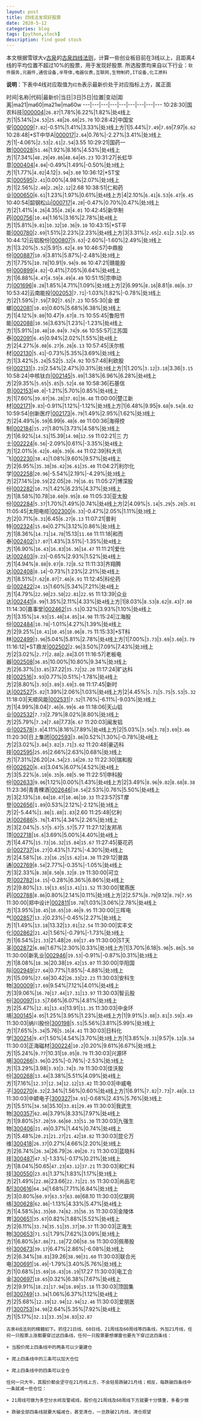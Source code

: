 ```yaml
---
layout: post
title: 四线法发现好股票
date: 2020-5-12
categories: blog
tags: [python,stock]
description: find good stock
---
```



本文根据雪球大v[古泉](https://xueqiu.com/u/7148646888)的[古泉四线法则](https://xueqiu.com/7148646888/130498192)，计算一些创业板目前在3线以上，且距离4线的平均位置不超过10%的股票，用于发现好股票.
所选股票均来自以下行业：`软件服务,元器件,通信设备,半导体,电器仪表,互联网,生物制药,IT设备,化工原料`

**说明**：下表中4线对应取值为`红色`表示最新价处于对应指标上方，属正面


时间|名称|代码|最新价|当日|3日|5日|位置|变动|距离|ma21|ma60|ma21w|ma60w
---|---|---|---|---|---|---|---|---
10:28:30|国农科技|[000004](https://xueqiu.com/S/SZ000004)|`26.87`|1.78%|6.22%|1.82%|处`4`线上方|1|5.14%|`24.53`|`25.48`|`26.60`|`25.70`
10:28:42|中国宝安|[000009](https://xueqiu.com/S/SZ000009)|`7.82`|-0.51%|1.41%|3.33%|处`3`线上方|1|5.44%|`7.49`|`7.69`|7.97|`6.62`
10:28:48|*ST中华A|[000017](https://xueqiu.com/S/SZ000017)|`2.64`|0.76%|-2.27%|3.41%|处`3`线上方|1|-4.06%|`2.53`|`2.61`|`2.54`|3.55
10:29:21|国药一致|[000028](https://xueqiu.com/S/SZ000028)|`51.46`|1.92%|8.16%|4.53%|处`4`线上方|1|7.34%|`48.29`|`49.86`|`48.64`|`45.23`
10:31:27|长虹华意|[000404](https://xueqiu.com/S/SZ000404)|`4.04`|-0.49%|1.49%|-0.50%|处`3`线上方|1|1.77%|`4.02`|4.12|`3.94`|`3.80`
10:36:12|*ST宝实|[000595](https://xueqiu.com/S/SZ000595)|`2.41`|0.00%|4.98%|2.07%|处`3`线上方|1|2.56%|`2.40`|`2.26`|`2.12`|2.68
10:38:51|仁和药业|[000650](https://xueqiu.com/S/SZ000650)|`6.61`|1.23%|1.97%|0.61%|处`4`线上方|4|2.10%|`6.41`|`6.53`|`6.47`|`6.45`
10:40:54|韶钢松山|[000717](https://xueqiu.com/S/SZ000717)|`4.28`|-0.47%|0.70%|0.47%|处`3`线上方|2|1.41%|`4.26`|4.35|`4.28`|`4.01`
10:42:45|新华制药|[000756](https://xueqiu.com/S/SZ000756)|`10.44`|1.16%|3.16%|2.78%|处`4`线上方|1|5.81%|`9.81`|`10.32`|`10.36`|`9.10`
10:43:15|*ST平能|[000780](https://xueqiu.com/S/SZ000780)|`2.69`|1.51%|2.23%|2.23%|处`4`线上方|3|3.31%|`2.65`|`2.61`|`2.51`|`2.65`
10:44:12|云铝股份|[000807](https://xueqiu.com/S/SZ000807)|`5.63`|-2.60%|-1.60%|2.49%|处`3`线上方|1|3.20%|`5.52`|5.91|`5.62`|`4.89`
10:46:57|中鼎股份|[000887](https://xueqiu.com/S/SZ000887)|`10.9`|3.81%|5.87%|-2.48%|处`3`线上方|1|7.75%|`10.78`|10.91|`9.94`|`9.06`
10:47:21|赣能股份|[000899](https://xueqiu.com/S/SZ000899)|`4.82`|-0.41%|7.05%|6.64%|处`4`线上方|1|6.88%|`4.47`|`4.59`|`4.49`|`4.49`
10:51:15|宗申动力|[001696](https://xueqiu.com/S/SZ001696)|`8.28`|1.85%|4.71%|1.09%|处`3`线上方|2|6.99%|`8.16`|8.81|`8.08`|`6.37`
10:53:42|云南能投|[002053](https://xueqiu.com/S/SZ002053)|`7.71`|-1.03%|1.82%|-0.78%|处`3`线上方|2|1.59%|`7.59`|7.92|`7.65`|`7.23`
10:55:30|金 螳 螂|[002081](https://xueqiu.com/S/SZ002081)|`10.03`|0.60%|5.68%|6.38%|处`3`线上方|1|4.12%|`9.80`|10.47|`9.67`|`8.75`
10:55:45|鲁阳节能|[002088](https://xueqiu.com/S/SZ002088)|`10.56`|3.63%|1.23%|-1.23%|处`4`线上方|1|5.91%|`10.48`|`10.04`|`9.74`|`9.66`
10:55:57|江苏国泰|[002091](https://xueqiu.com/S/SZ002091)|`6.45`|0.94%|2.02%|1.55%|处`4`线上方|2|4.27%|`6.08`|`6.27`|`6.26`|`6.13`
10:57:45|沃尔核材|[002130](https://xueqiu.com/S/SZ002130)|`5.41`|-0.73%|5.35%|3.69%|处`3`线上方|1|3.42%|`5.24`|5.52|`5.32`|`4.92`
10:57:48|利欧股份|[002131](https://xueqiu.com/S/SZ002131)|`3.23`|2.54%|2.47%|0.31%|处`3`线上方|1|1.20%|`3.12`|`3.18`|3.36|`3.15`
10:58:24|中核钛白|[002145](https://xueqiu.com/S/SZ002145)|`5.89`|1.38%|6.96%|6.28%|处`4`线上方|2|9.35%|`5.65`|`5.85`|`5.52`|`4.68`
10:58:36|石基信息|[002153](https://xueqiu.com/S/SZ002153)|`40.0`|-1.21%|5.70%|0.85%|处`4`线上方|1|7.60%|`39.07`|`36.28`|`37.01`|`36.48`
11:00:00|楚江新材|[002171](https://xueqiu.com/S/SZ002171)|`9.83`|-0.91%|1.12%|-1.12%|处`3`线上方|1|6.48%|9.95|`9.68`|`9.54`|`8.02`
10:59:54|创新医疗|[002173](https://xueqiu.com/S/SZ002173)|`6.79`|1.49%|2.95%|1.62%|处`3`线上方|2|4.49%|`6.59`|6.99|`6.48`|`6.00`
11:00:36|海得控制|[002184](https://xueqiu.com/S/SZ002184)|`15.27`|1.80%|3.73%|4.58%|处`3`线上方|1|6.92%|`14.51`|15.39|`14.98`|`12.59`
11:02:21|三 力 士|[002224](https://xueqiu.com/S/SZ002224)|`6.56`|-2.09%|0.61%|-3.35%|处`4`线上方|1|2.01%|`6.42`|`6.48`|`6.39`|`6.44`
11:02:39|科大讯飞|[002230](https://xueqiu.com/S/SZ002230)|`38.41`|1.08%|9.60%|9.57%|处`4`线上方|2|6.95%|`35.38`|`36.42`|`36.61`|`35.40`
11:04:27|利尔化学|[002258](https://xueqiu.com/S/SZ002258)|`20.96`|-5.54%|2.19%|-4.29%|处`3`线上方|2|7.14%|`20.59`|22.05|`20.79`|`16.01`
11:05:27|博深股份|[002282](https://xueqiu.com/S/SZ002282)|`10.75`|1.42%|6.23%|4.37%|处`3`线上方|1|8.58%|10.78|`10.60`|`9.95`|`8.60`
11:05:33|亚太股份|[002284](https://xueqiu.com/S/SZ002284)|`5.37`|1.70%|1.49%|0.74%|处`4`线上方|2|4.09%|`5.14`|`5.29`|`5.20`|`5.01`
11:05:45|太阳电缆|[002300](https://xueqiu.com/S/SZ002300)|`6.33`|-0.47%|2.05%|1.11%|处`3`线上方|2|0.71%|`6.31`|6.45|`6.27`|`6.13`
11:07:21|普利特|[002324](https://xueqiu.com/S/SZ002324)|`15.04`|0.27%|3.12%|0.86%|处`3`线上方|1|8.36%|`14.71`|`14.78`|15.13|`11.60`
11:11:18|和而泰|[002402](https://xueqiu.com/S/SZ002402)|`17.07`|1.43%|3.51%|-1.35%|处`4`线上方|1|6.90%|`16.43`|`16.83`|`16.36`|`14.47`
11:11:21|爱仕达|[002403](https://xueqiu.com/S/SZ002403)|`9.23`|-0.65%|2.93%|1.52%|处`4`线上方|1|4.94%|`8.88`|`9.07`|`8.72`|`8.52`
11:11:33|齐翔腾达|[002408](https://xueqiu.com/S/SZ002408)|`8.14`|-0.73%|1.23%|2.21%|处`4`线上方|1|8.51%|`7.62`|`8.07`|`7.46`|`6.91`
11:12:45|科伦药业|[002422](https://xueqiu.com/S/SZ002422)|`24.15`|1.60%|5.34%|7.21%|处`4`线上方|1|4.79%|`22.90`|`23.50`|`22.81`|`22.95`
11:13:39|众业达|[002441](https://xueqiu.com/S/SZ002441)|`8.99`|1.35%|2.11%|4.33%|处`4`线上方|1|8.03%|`8.53`|`8.62`|`8.43`|`7.80`
11:14:30|嘉事堂|[002462](https://xueqiu.com/S/SZ002462)|`15.51`|0.32%|3.93%|1.10%|处`4`线上方|1|3.15%|`14.93`|`15.40`|`14.85`|`14.98`
11:15:24|江海股份|[002484](https://xueqiu.com/S/SZ002484)|`10.78`|-1.01%|4.27%|1.39%|处`4`线上方|2|9.25%|`10.41`|`10.45`|`10.06`|`8.75`
11:15:33|*ST科林|[002499](https://xueqiu.com/S/SZ002499)|`3.96`|5.04%|5.81%|2.78%|处`4`线上方|1|7.00%|`3.73`|`3.69`|`3.60`|`3.79`
11:16:12|*ST鼎龙|[002502](https://xueqiu.com/S/SZ002502)|`2.96`|3.50%|7.09%|7.43%|处`3`线上方|2|3.02%|`2.77`|`2.88`|`2.84`|3.01
11:16:57|老板电器|[002508](https://xueqiu.com/S/SZ002508)|`36.85`|10.00%|10.80%|9.34%|处`3`线上方|2|6.37%|`33.85`|37.22|`35.72`|`32.20`
11:17:24|旷达科技|[002516](https://xueqiu.com/S/SZ002516)|`3.93`|0.77%|0.51%|-1.78%|处`4`线上方|2|8.80%|`3.93`|`3.89`|`3.69`|`3.08`
11:17:45|新时达|[002527](https://xueqiu.com/S/SZ002527)|`5.82`|1.39%|2.06%|1.03%|处`4`线上方|2|4.45%|`5.71`|`5.75`|`5.53`|`5.32`
11:18:03|天顺风能|[002531](https://xueqiu.com/S/SZ002531)|`7.52`|1.76%|-6.11%|-9.03%|处`3`线上方|1|4.99%|8.04|`7.46`|`6.99`|`6.40`
11:18:06|天山铝业|[002532](https://xueqiu.com/S/SZ002532)|`7.73`|2.79%|8.02%|8.80%|处`3`线上方|2|5.79%|`7.24`|`7.68`|7.73|`6.67`
11:20:03|闽发铝业|[002578](https://xueqiu.com/S/SZ002578)|`3.8`|4.11%|8.16%|7.89%|处`4`线上方|2|5.03%|`3.56`|`3.78`|`3.69`|`3.46`
11:20:30|日上集团|[002593](https://xueqiu.com/S/SZ002593)|`3.86`|0.52%|1.30%|-0.78%|处`4`线上方|2|3.02%|`3.84`|`3.82`|`3.71`|`3.62`
11:20:48|豪迈科技|[002595](https://xueqiu.com/S/SZ002595)|`25.05`|2.66%|2.63%|0.68%|处`3`线上方|1|7.31%|26.20|`24.54`|`23.14`|`20.32`
11:22:30|瑞和股份|[002620](https://xueqiu.com/S/SZ002620)|`6.43`|3.04%|6.07%|4.52%|处`4`线上方|3|5.22%|`6.10`|`6.35`|`6.08`|`5.90`
11:22:51|申科股份|[002633](https://xueqiu.com/S/SZ002633)|`9.06`|1.12%|0.00%|1.43%|处`4`线上方|2|3.49%|`8.96`|`9.02`|`8.68`|`8.38`
11:23:36|青青稞酒|[002646](https://xueqiu.com/S/SZ002646)|`10.54`|2.53%|0.76%|5.50%|处`4`线上方|3|2.13%|`10.04`|`10.47`|`10.46`|`10.33`
11:23:57|ST摩登|[002656](https://xueqiu.com/S/SZ002656)|`1.89`|0.53%|2.12%|-2.12%|处`3`线上方|2|-5.44%|`1.86`|`1.88`|`1.83`|2.60
11:25:48|亿利达|[002686](https://xueqiu.com/S/SZ002686)|`5.76`|1.41%|4.34%|2.26%|处`3`线上方|3|2.04%|`5.57`|`5.67`|`5.57`|5.77
11:27:12|友邦吊顶|[002718](https://xueqiu.com/S/SZ002718)|`16.6`|3.69%|5.00%|4.40%|处`4`线上方|1|4.47%|`15.73`|`16.32`|`15.84`|`15.67`
11:27:45|葵花药业|[002737](https://xueqiu.com/S/SZ002737)|`16.27`|0.43%|1.72%|-4.30%|处`4`线上方|2|4.58%|`16.23`|`16.25`|`15.62`|`14.30`
11:29:12|普路通|[002769](https://xueqiu.com/S/SZ002769)|`8.54`|2.77%|-0.35%|-1.05%|处`4`线上方|3|2.33%|`8.38`|`8.50`|`8.32`|`8.19`
11:30:00|可立克|[002782](https://xueqiu.com/S/SZ002782)|`14.15`|-0.28%|6.36%|6.86%|处`4`线上方|2|9.80%|`13.19`|`13.65`|`13.41`|`11.52`
11:30:00|鹭燕医药|[002788](https://xueqiu.com/S/SZ002788)|`8.86`|0.80%|2.14%|0.11%|处`3`线上方|2|2.57%|`8.79`|9.12|`8.79`|`7.95`
11:30:00|郑中设计|[002811](https://xueqiu.com/S/SZ002811)|`10.78`|1.03%|3.06%|2.78%|处`4`线上方|1|3.95%|`10.45`|`10.65`|`10.46`|`9.95`
11:30:00|三晖电气|[002857](https://xueqiu.com/S/SZ002857)|`13.2`|0.23%|-0.45%|2.27%|处`3`线上方|1|1.49%|`13.18`|13.32|`13.01`|`12.54`
11:30:00|实丰文化|[002862](https://xueqiu.com/S/SZ002862)|`21.42`|1.56%|-0.79%|-1.73%|处`3`线上方|1|6.54%|`21.33`|21.48|`20.69`|`17.49`
11:30:00|ST天圣|[002872](https://xueqiu.com/S/SZ002872)|`6.08`|1.67%|2.30%|0.33%|处`3`线上方|1|3.70%|6.18|`5.96`|`5.86`|`5.50`
11:30:00|新乳业|[002946](https://xueqiu.com/S/SZ002946)|`19.53`|-0.91%|-0.87%|0.31%|处`3`线上方|1|8.08%|`18.36`|20.38|`19.42`|`15.07`
11:30:00|华阳国际|[002949](https://xueqiu.com/S/SZ002949)|`27.64`|0.77%|1.85%|-4.88%|处`3`线上方|1|5.09%|`27.60`|30.42|`26.33`|`22.23`
11:30:03|安科生物|[300009](https://xueqiu.com/S/SZ300009)|`17.69`|9.54%|7.12%|4.01%|处`4`线上方|3|9.06%|`16.70`|`17.44`|`17.31`|`13.97`
11:30:03|智云股份|[300097](https://xueqiu.com/S/SZ300097)|`13.5`|7.66%|6.07%|4.81%|处`3`线上方|2|5.47%|`12.81`|`13.43`|13.91|`11.35`
11:30:03|中金环境|[300145](https://xueqiu.com/S/SZ300145)|`4.05`|1.25%|3.95%|1.23%|处`4`线上方|1|9.91%|`3.88`|`3.81`|`3.59`|`3.49`
11:30:03|纳川股份|[300198](https://xueqiu.com/S/SZ300198)|`5.51`|5.56%|3.81%|5.99%|处`3`线上方|1|7.65%|`5.34`|5.76|`5.16`|`4.41`
11:30:03|日科化学|[300214](https://xueqiu.com/S/SZ300214)|`9.47`|1.50%|4.54%|3.70%|处`3`线上方|1|3.85%|`9.31`|9.57|`9.12`|`8.54`
11:30:03|正海磁材|[300224](https://xueqiu.com/S/SZ300224)|`10.2`|0.20%|9.61%|6.67%|处`3`线上方|1|5.24%|`9.77`|10.31|`10.05`|`8.79`
11:30:03|兴源环境|[300266](https://xueqiu.com/S/SZ300266)|`3.96`|0.25%|-0.76%|-2.53%|处`3`线上方|1|3.29%|3.98|`3.93`|`3.74`|`3.70`
11:30:03|佳沃股份|[300268](https://xueqiu.com/S/SZ300268)|`13.44`|3.38%|5.51%|4.09%|处`4`线上方|1|7.16%|`12.37`|`12.34`|`12.12`|`13.42`
11:30:03|中威电子|[300270](https://xueqiu.com/S/SZ300270)|`8.32`|2.34%|1.56%|0.60%|处`4`线上方|1|6.91%|`7.82`|`7.73`|`7.48`|`8.13`
11:30:03|中颖电子|[300327](https://xueqiu.com/S/SZ300327)|`34.91`|-0.68%|2.43%|5.76%|处`3`线上方|1|5.51%|`34.58`|35.10|`33.81`|`29.49`
11:30:03|我武生物|[300357](https://xueqiu.com/S/SZ300357)|`62.46`|3.79%|8.33%|7.97%|处`4`线上方|1|9.80%|`57.20`|`59.66`|`60.33`|`51.30`
11:30:03|九强生物|[300406](https://xueqiu.com/S/SZ300406)|`21.49`|0.37%|1.44%|0.74%|处`4`线上方|1|5.48%|`20.21`|`21.27`|`21.42`|`18.82`
11:30:03|昆仑万维|[300418](https://xueqiu.com/S/SZ300418)|`26.37`|0.27%|4.66%|2.20%|处`3`线上方|2|6.74%|`26.34`|26.79|`26.09`|`20.71`
11:30:03|蓝晓科技|[300487](https://xueqiu.com/S/SZ300487)|`47.5`|-1.33%|-0.17%|0.21%|处`3`线上方|1|8.04%|50.65|`47.23`|`43.12`|`37.21`
11:30:03|和仁科技|[300550](https://xueqiu.com/S/SZ300550)|`23.01`|1.37%|1.83%|1.17%|处`3`线上方|2|1.49%|`22.86`|23.66|`22.71`|`21.55`
11:30:03|尚品宅配|[300616](https://xueqiu.com/S/SZ300616)|`64.34`|1.68%|7.71%|6.84%|处`3`线上方|3|0.80%|`60.97`|`63.57`|`63.08`|68.10
11:30:03|亿联网络|[300628](https://xueqiu.com/S/SZ300628)|`62.86`|-1.13%|4.33%|5.47%|处`4`线上方|1|4.58%|`61.35`|`60.74`|`62.35`|`56.35`
11:30:03|金陵体育|[300651](https://xueqiu.com/S/SZ300651)|`35.67`|0.82%|1.88%|5.52%|处`4`线上方|2|6.11%|`33.74`|`35.51`|`35.37`|`30.37`
11:30:03|正海生物|[300653](https://xueqiu.com/S/SZ300653)|`71.51`|1.79%|7.62%|3.09%|处`3`线上方|1|6.80%|`67.86`|`71.18`|72.06|`58.56`
11:30:03|佩蒂股份|[300673](https://xueqiu.com/S/SZ300673)|`39.17`|6.47%|2.86%|-6.08%|处`3`线上方|2|6.34%|`38.81`|39.26|`38.90`|`31.60`
11:30:03|联合光电|[300691](https://xueqiu.com/S/SZ300691)|`16.49`|-1.79%|3.40%|5.76%|处`3`线上方|1|0.68%|`15.69`|`16.43`|`16.19`|17.27
11:30:03|电工合金|[300697](https://xueqiu.com/S/SZ300697)|`18.65`|0.32%|6.38%|7.67%|处`4`线上方|2|9.91%|`18.21`|`17.94`|`16.89`|`15.18`
11:30:03|顶固集创|[300749](https://xueqiu.com/S/SZ300749)|`13.34`|1.06%|6.37%|1.12%|处`4`线上方|2|5.68%|`12.19`|`12.94`|`12.94`|`12.46`
11:30:03|爱朋医疗|[300753](https://xueqiu.com/S/SZ300753)|`34.98`|2.64%|5.35%|7.92%|处`4`线上方|1|5.17%|`32.11`|`33.35`|`34.83`|`32.87`

```
古泉4线法则的精髓如下。抓住21日线、60日线、21周线及60周线等四条线，外加21月线，任何一只股票上涨都要穿过这四条线，任何一只股票要想爆雷也要先下穿过这四条线：

+ 当股价爬上四条线中的两条可以少量建仓

+ 爬上四条线中的三条可以加大仓位

+ 爬上四条线中的四条可以全仓

任何一只大牛，其股价都会坚守在21月线上方，不会轻易跌破21月线；相反，每跌破四条线中一条就减一些仓位：

+ 21周线可做为多空分水岭及警戒线，股价在21周线及60周线下方就要十分慎重，多看少做

+ 跌破全部四条线就要大幅减仓，甚至清仓，一旦跌破21月线，清仓观望
```